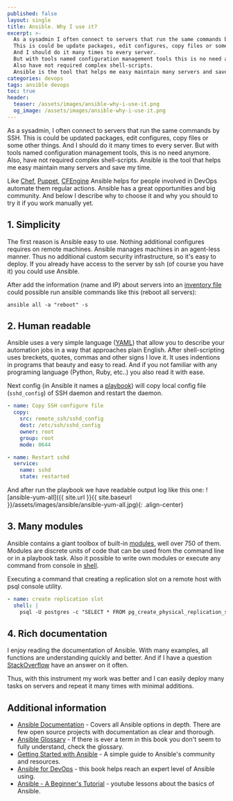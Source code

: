 ```yaml
---
published: false
layout: single
title: Ansible. Why I use it?
excerpt: >-
  As a sysadmin I often connect to servers that run the same commands by SSH.
  This is could be update packages, edit configures, copy files or some other things.
  And I should do it many times to every server.
  But with tools named configuration management tools this is no need any more.
  Also have not required complex shell-scripts.
  Ansible is the tool that helps me easy maintain many servers and save my time.
categories: devops
tags: ansible devops
toc: true
header:
  teaser: /assets/images/ansible-why-i-use-it.png
  og_image: /assets/images/ansible-why-i-use-it.png
---
```


As a sysadmin, I often connect to servers that run the same commands by SSH.
This is could be updated packages, edit configures, copy files or some other things.
And I should do it many times to every server.
But with tools named configuration management tools, this is no need anymore.
Also, have not required complex shell-scripts.
Ansible is the tool that helps me easy maintain many servers and save my time.

Like [Chef][chef], [Puppet][puppet], [CFEngine][cfe] Ansible helps for people involved in DevOps automate them regular actions. Ansible has a great opportunities and big community.
And below I describe why to choose it and why you should to try it if you work manually yet.

## 1. Simplicity

The first reason is Ansible easy to use. Nothing additional configures requires on remote machines. Ansible manages machines in an agent-less manner. Thus no additional custom security infrastructure, so it's easy to deploy. If you already have access to the server by ssh (of course you have it) you could use Ansible.

After add the information (name and IP) about servers into an [inventory file][inventory] could possible run ansible commands like this (reboot all servers):
```
ansible all -a "reboot" -s
```

## 2. Human readable

Ansible uses a very simple language ([YAML][yaml]) that allow you to describe your automation jobs in a way that approaches plain English. After shell-scripting uses breckets, quotes, commas and other signs I love it. It uses indentions in programs that beauty and easy to read.
And if you not familiar with any programing language (Python, Ruby, etc..) you also read it with ease.

Next config (in Ansible it names a [playbook][playbook]) will copy local config file (`sshd_config`) of SSH daemon and restart the daemon.

```yaml
- name: Copy SSH configure file
  copy:
    src: remote_ssh/sshd_config
    dest: /etc/ssh/sshd_config
    owner: root
    group: root
    mode: 0644

- name: Restart sshd
  service:
    name: sshd
    state: restarted
```

And after run the playbook we have readable output log like this one:
![ansible-yum-all]({{ site.url }}{{ site.baseurl }}/assets/images/ansible/ansible-yum-all.jpg){: .align-center}

## 3. Many modules

Ansible contains a giant toolbox of built-in [modules][modules], well over 750 of them.
Modules are discrete units of code that can be used from the command line or in a playbook task.
Also it possible to write own modules or execute any command from console in [shell][shell].

Executing a command that creating a replication slot on a remote host with psql console utility.

```yaml
- name: create replication slot
  shell: |
    psql -U postgres -c "SELECT * FROM pg_create_physical_replication_slot('{{ replica_host }}');"
```

## 4. Rich documentation

I enjoy reading the documentation of Ansible.
With many examples, all functions are understanding quickly and better.
And if I have a question [StackOverflow][stackoverflow] have an answer on it often.


Thus, with this instrument my work was better and I can easily deploy many tasks on servers and repeat it many times with minimal additions.

## Additional information

* [Ansible Documentation][docs] - Covers all Ansible options in depth. There are few open source projects with documentation as clear and thorough.
* [Ansible Glossary][glossary] - If there is ever a term in this book you don't seem to fully understand, check the glossary.
* [Getting Started with Ansible][getting-started] - A simple guide to Ansible's community and resources.
* [Ansible for DevOps][book] - this book helps reach an expert level of Ansible using.
* [Ansible - A Beginner's Tutorial][bens-lessons] - youtube lessons about the basics of Ansible.

[bens-lessons]: https://www.youtube.com/playlist?list=PLFiccIuLB0OiWh7cbryhCaGPoqjQ62NpU
[inventory]: https://docs.ansible.com/ansible/latest/reference_appendices/glossary.html#term-inventory
[modules]: https://docs.ansible.com/ansible/latest/modules/modules_by_category.html
[playbook]: https://docs.ansible.com/ansible/latest/reference_appendices/glossary.html#term-playbooks
[getting-started]: https://docs.ansible.com/ansible/latest/user_guide/intro_getting_started.html
[docs]: https://docs.ansible.com/
[glossary]: https://docs.ansible.com/ansible/latest/reference_appendices/glossary.html
[cfe]: http://cfengine.com/
[puppet]: http://puppetlabs.com/
[chef]: http://www.getchef.com/chef/
[shell]: https://docs.ansible.com/ansible/2.5/modules/shell_module.html#shell-module
[stackoverflow]: https://stackoverflow.com/questions/tagged/ansible
[yaml]: https://wikipedia.org/wiki/YAML
[book]: https://leanpub.com/ansible-for-devops
